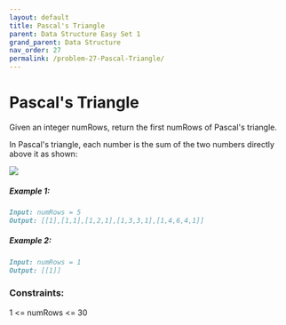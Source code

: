 ```yaml
---
layout: default
title: Pascal's Triangle
parent: Data Structure Easy Set 1
grand_parent: Data Structure
nav_order: 27
permalink: /problem-27-Pascal-Triangle/
---
```

# Pascal's Triangle

Given an integer numRows, return the first numRows of Pascal's triangle.

In Pascal's triangle, each number is the sum of the two numbers directly above it as shown:

![](../../assets/images/ds/PascalTriangleAnimated2.gif)

##### Example 1:

```markdown
Input: numRows = 5
Output: [[1],[1,1],[1,2,1],[1,3,3,1],[1,4,6,4,1]]
```
##### Example 2:
```markdown
Input: numRows = 1
Output: [[1]]
```
### Constraints:

1 <= numRows <= 30

